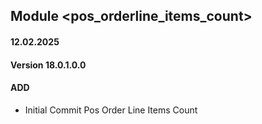 ## Module <pos_orderline_items_count>

#### 12.02.2025
#### Version 18.0.1.0.0
#### ADD
- Initial Commit  Pos Order Line Items Count

